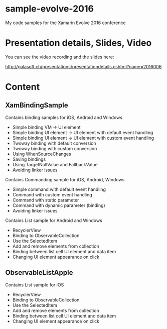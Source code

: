 # sample-evolve-2016
My code samples for the Xamarin Evolve 2016 conference

# Presentation details, Slides, Video

You can see the video recording and the slides here:

http://galasoft.ch/presentations/presentationdetails.cshtml?name=2016006

# Content

## XamBindingSample

Contains binding samples for iOS, Android and Windows

- Simple binding VM -> UI element
- Simple binding UI element -> UI element with default event handling
- Simple binding UI element -> UI element with custom event handling
- Twoway binding with default conversion
- Twoway binding with custom conversion
- Using WhenSourceChanges
- Saving bindings
- Using TargetNullValue and FallbackValue
- Avoiding linker issues

Contains Commanding sample for iOS, Android, Windows

- Simple command with default event handling
- Command with custom event handling
- Command with static parameter
- Command with dynamic parameter (binding)
- Avoiding linker issues

Contains List sample for Android and Windows

- RecyclerView
- Binding to ObservableCollection
- Use the SelectedItem
- Add and remove elements from collection
- Binding between list cell UI element and data item
- Changing UI element appearance on click

## ObservableListApple 

Contains List sample for iOS

- RecyclerView
- Binding to ObservableCollection
- Use the SelectedItem
- Add and remove elements from collection
- Binding between list cell UI element and data item
- Changing UI element appearance on click
